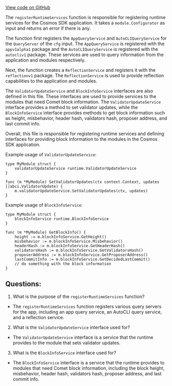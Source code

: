 [View code on GitHub](https://github.com/cosmos/cosmos-sdk.git/runtime/services.go)

The `registerRuntimeServices` function is responsible for registering runtime services for the Cosmos SDK application. It takes a `module.Configurator` as input and returns an error if there is any. 

The function first registers the `AppQueryService` and `AutoCLIQueryService` for the `QueryServer` of the `cfg` input. The `AppQueryService` is registered with the `appv1alpha1` package and the `AutoCLIQueryService` is registered with the `autocliv1` package. These services are used to query information from the application and modules respectively.

Next, the function creates a `ReflectionService` and registers it with the `reflectionv1` package. The `ReflectionService` is used to provide reflection capabilities to the application and modules.

The `ValidatorUpdateService` and `BlockInfoService` interfaces are also defined in this file. These interfaces are used to provide services to the modules that need Comet block information. The `ValidatorUpdateService` interface provides a method to set validator updates, while the `BlockInfoService` interface provides methods to get block information such as height, misbehavior, header hash, validators hash, proposer address, and last commit info.

Overall, this file is responsible for registering runtime services and defining interfaces for providing block information to the modules in the Cosmos SDK application. 

Example usage of `ValidatorUpdateService`:

```
type MyModule struct {
    validatorUpdateService runtime.ValidatorUpdateService
}

func (m *MyModule) SetValidatorUpdates(ctx context.Context, updates []abci.ValidatorUpdate) {
    m.validatorUpdateService.SetValidatorUpdates(ctx, updates)
}
```

Example usage of `BlockInfoService`:

```
type MyModule struct {
    blockInfoService runtime.BlockInfoService
}

func (m *MyModule) GetBlockInfo() {
    height := m.blockInfoService.GetHeight()
    misbehavior := m.blockInfoService.Misbehavior()
    headerHash := m.blockInfoService.GetHeaderHash()
    validatorsHash := m.blockInfoService.GetValidatorsHash()
    proposerAddress := m.blockInfoService.GetProposerAddress()
    lastCommitInfo := m.blockInfoService.GetDecidedLastCommit()
    // do something with the block information
}
```
## Questions: 
 1. What is the purpose of the `registerRuntimeServices` function?
- The `registerRuntimeServices` function registers various query servers for the app, including an app query service, an AutoCLI query service, and a reflection service.

2. What is the `ValidatorUpdateService` interface used for?
- The `ValidatorUpdateService` interface is a service that the runtime provides to the module that sets validator updates.

3. What is the `BlockInfoService` interface used for?
- The `BlockInfoService` interface is a service that the runtime provides to modules that need Comet block information, including the block height, misbehavior, header hash, validators hash, proposer address, and last commit info.